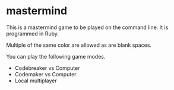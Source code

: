 # mastermind
This is a mastermind game to be played on the command line. It is programmed in Ruby.

Multiple of the same color are allowed as are blank spaces.

You can play the following game modes.
* Codebreaker vs Computer
* Codemaker vs Computer
* Local multiplayer